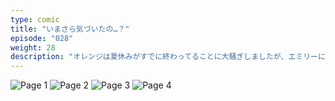 ```yaml
---
type: comic
title: "いまさら気づいたの…？"
episode: "028"
weight: 28
description: "オレンジは夏休みがすでに終わってることに大騒ぎしましたが、エミリーに指摘されて… 😭"
---
```


![Page 1](cut-1.jpg)
![Page 2](cut-2.jpg)
![Page 3](cut-3.jpg)
![Page 4](cut-4.jpg)
